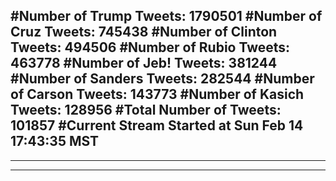 #Number of Trump Tweets: 1790501
#Number of Cruz Tweets: 745438
#Number of Clinton Tweets: 494506
#Number of Rubio Tweets: 463778
#Number of Jeb! Tweets: 381244
#Number of Sanders Tweets: 282544
#Number of Carson Tweets: 143773
#Number of Kasich Tweets: 128956
#Total Number of Tweets: 101857 
#Current Stream Started at Sun Feb 14 17:43:35 MST
---
---
---
